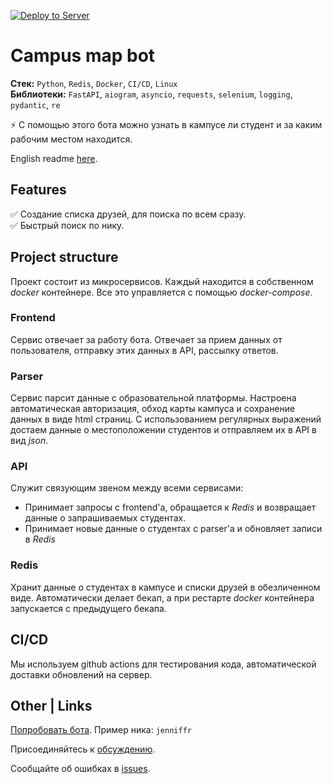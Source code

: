 [![Deploy to Server](https://github.com/DrVeles/friends_bot/actions/workflows/deploy.yml/badge.svg?branch=develop)](https://github.com/DrVeles/friends_bot/actions/workflows/deploy.yml)
# Campus map bot

**Стек:** `Python`, `Redis`, `Docker`, `CI/CD`, `Linux` <br>
**Библиотеки:** `FastAPI`, `aiogram`, `asyncio`, `requests`, `selenium`, `logging`, `pydantic`, `re`

⚡ С помощью этого бота можно узнать в кампусе ли студент и за каким рабочим местом находится.

English readme [here](./readme.md).

## Features

✅ Создание списка друзей, для поиска по всем сразу. <br>
✅ Быстрый поиск по нику.

## Project structure

Проект состоит из микросервисов. Каждый находится в собственном *docker* контейнере. Все это управляется с помощью *docker-compose*. 

### Frontend 
Сервис отвечает за работу бота. Отвечает за прием данных от пользователя, отправку этих данных в API, рассылку ответов. 

### Parser
Сервис парсит данные с образовательной платформы.
Настроена автоматическая авторизация, обход карты кампуса и сохранение данных в виде html страниц. С использованием регулярных выражений достаем данные о местоположении студентов и отправляем их в API в вид *json*. 
  
### API
Служит связующим звеном между всеми сервисами:
- Принимает запросы с frontend'a, обращается к *Redis* и возвращает данные о запрашиваемых студентах.
- Принимает новые данные о студентах с parser'a и обновляет записи в *Redis*
  
### Redis
Хранит данные о студентах в кампусе и списки друзей в обезличенном виде. Автоматически делает бекап, а при рестарте *docker* контейнера запускается с предыдущего бекапа.
  
## CI/CD
 Мы используем github actions для тестирования кода, автоматической доставки обновлений на сервер.
 
## Other | Links

[Попробовать бота](https://t.me/kzn_campus_map_bot). Пример ника: `jenniffr`

Присоединяйтесь к [обсуждению](https://github.com/DrVeles/campus_map_bot/discussions).

Сообщайте об ошибках в [issues](https://github.com/DrVeles/campus_map_bot/issues).
